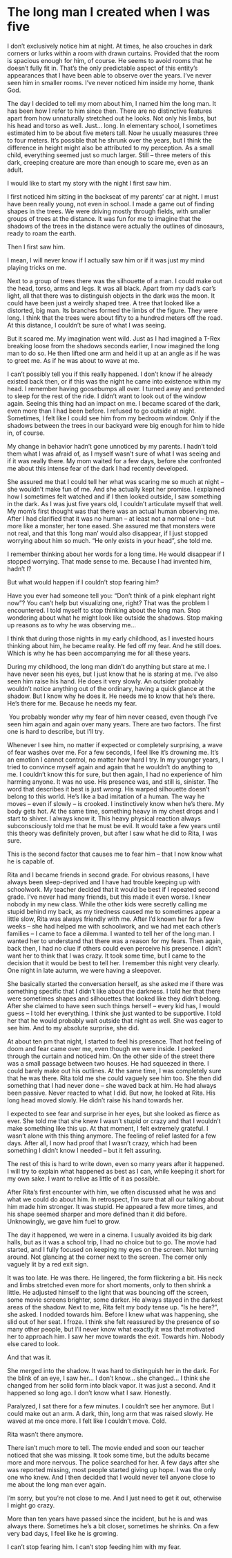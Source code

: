 # The long man I created when I was five
I don’t exclusively notice him at night. At times, he also crouches in dark corners or lurks within a room with drawn curtains. Provided that the room is spacious enough for him, of course. He seems to avoid rooms that he doesn’t fully fit in. That’s the only predictable aspect of this entity’s appearances that I have been able to observe over the years. I’ve never seen him in smaller rooms. I’ve never noticed him inside my home, thank God.

The day I decided to tell my mom about him, I named him the long man. It has been how I refer to him since then. There are no distinctive features apart from how unnaturally stretched out he looks. Not only his limbs, but his head and torso as well. Just… long. In elementary school, I sometimes estimated him to be about five meters tall. Now he usually measures three to four meters. It’s possible that he shrunk over the years, but I think the difference in height might also be attributed to my perception. As a small child, everything seemed just so much larger. Still – three meters of this dark, creeping creature are more than enough to scare me, even as an adult.

I would like to start my story with the night I first saw him.

I first noticed him sitting in the backseat of my parents’ car at night. I must have been really young, not even in school. I made a game out of finding shapes in the trees. We were driving mostly through fields, with smaller groups of trees at the distance. It was fun for me to imagine that the shadows of the trees in the distance were actually the outlines of dinosaurs, ready to roam the earth.

Then I first saw him.

I mean, I will never know if I actually saw him or if it was just my mind playing tricks on me.

Next to a group of trees there was the silhouette of a man. I could make out the head, torso, arms and legs. It was all black. Apart from my dad’s car’s light, all that there was to distinguish objects in the dark was the moon. It could have been just a weirdly shaped tree. A tree that looked like a distorted, big man. Its branches formed the limbs of the figure. They were long. I think that the trees were about fifty to a hundred meters off the road. At this distance, I couldn’t be sure of what I was seeing.

But it scared me. My imagination went wild. Just as I had imagined a T-Rex breaking loose from the shadows seconds earlier, I now imagined the long man to do so. He then lifted one arm and held it up at an angle as if he was to greet me. As if he was about to wave at me.

I can’t possibly tell you if this really happened. I don’t know if he already existed back then, or if this was the night he came into existence within my head. I remember having goosebumps all over. I turned away and pretended to sleep for the rest of the ride. I didn’t want to look out of the window again. Seeing this thing had an impact on me. I became scared of the dark, even more than I had been before. I refused to go outside at night. Sometimes, I felt like I could see him from my bedroom window. Only if the shadows between the trees in our backyard were big enough for him to hide in, of course.

My change in behavior hadn’t gone unnoticed by my parents. I hadn’t told them what I was afraid of, as I myself wasn’t sure of what I was seeing and if it was really there. My mom waited for a few days, before she confronted me about this intense fear of the dark I had recently developed.

She assured me that I could tell her what was scaring me so much at night – she wouldn’t make fun of me. And she actually kept her promise. I explained how I sometimes felt watched and if I then looked outside, I saw something in the dark. As I was just five years old, I couldn’t articulate myself that well. My mom’s first thought was that there was an actual human observing me. After I had clarified that it was no human – at least not a normal one – but more like a monster, her tone eased. She assured me that monsters were not real, and that this ‘long man’ would also disappear, if I just stopped worrying about him so much. “He only exists in your head”, she told me.

I remember thinking about her words for a long time. He would disappear if I stopped worrying. That made sense to me. Because I had invented him, hadn’t I?

But what would happen if I couldn’t stop fearing him?

Have you ever had someone tell you: “Don’t think of a pink elephant right now”? You can’t help but visualizing one, right? That was the problem I encountered. I told myself to stop thinking about the long man. Stop wondering about what he might look like outside the shadows. Stop making up reasons as to why he was observing me…

I think that during those nights in my early childhood, as I invested hours thinking about him, he became reality. He fed off my fear. And he still does. Which is why he has been accompanying me for all these years.

During my childhood, the long man didn’t do anything but stare at me. I have never seen his eyes, but I just know that he is staring at me. I’ve also seen him raise his hand. He does it very slowly. An outsider probably wouldn’t notice anything out of the ordinary, having a quick glance at the shadow. But I know why he does it. He needs me to know that he’s there. He’s there for me. Because he needs my fear.

 You probably wonder why my fear of him never ceased, even though I’ve seen him again and again over many years. There are two factors. The first one is hard to describe, but I’ll try.

Whenever I see him, no matter if expected or completely surprising, a wave of fear washes over me. For a few seconds, I feel like it’s drowning me. It’s an emotion I cannot control, no matter how hard I try. In my younger years, I tried to convince myself again and again that he wouldn’t do anything to me. I couldn’t know this for sure, but then again, I had no experience of him harming anyone. It was no use. His presence was, and still is, sinister. The word that describes it best is just *wrong*. His warped silhouette doesn’t belong to this world. He’s like a bad imitation of a human. The way he moves – even if slowly – is crooked. I instinctively know when he’s there. My body gets hot. At the same time, something heavy in my chest drops and I start to shiver. I always know it. This heavy physical reaction always subconsciously told me that he must be evil. It would take a few years until this theory was definitely proven, but after I saw what he did to Rita, I was sure.

This is the second factor that causes me to fear him – that I now know what he is capable of.

Rita and I became friends in second grade. For obvious reasons, I have always been sleep-deprived and I have had trouble keeping up with schoolwork. My teacher decided that it would be best if I repeated second grade. I’ve never had many friends, but this made it even worse. I knew nobody in my new class. While the other kids were secretly calling me stupid behind my back, as my tiredness caused me to sometimes appear a little slow, Rita was always friendly with me. After I’d known her for a few weeks – she had helped me with schoolwork, and we had met each other’s families – I came to face a dilemma. I wanted to tell her of the long man. I wanted her to understand that there was a reason for my fears. Then again, back then, I had no clue if others could even perceive his presence. I didn’t want her to think that I was crazy. It took some time, but I came to the decision that it would be best to tell her. I remember this night very clearly. One night in late autumn, we were having a sleepover.

She basically started the conversation herself, as she asked me if there was something specific that I didn’t like about the darkness. I told her that there were sometimes shapes and silhouettes that looked like they didn’t belong. After she claimed to have seen such things herself – every kid has, I would guess – I told her everything. I think she just wanted to be supportive. I told her that he would probably wait outside that night as well. She was eager to see him. And to my absolute surprise, she did. 

At about ten pm that night, I started to feel his presence. That hot feeling of doom and fear came over me, even though we were inside. I peeked through the curtain and noticed him. On the other side of the street there was a small passage between two houses. He had squeezed in there. I could barely make out his outlines. At the same time, I was completely sure that he was there. Rita told me she could vaguely see him too. She then did something that I had never done – she waved back at him. He had always been passive. Never reacted to what I did. But now, he looked at Rita. His long head moved slowly. He didn’t raise his hand towards her.

I expected to see fear and surprise in her eyes, but she looked as fierce as ever. She told me that she knew I wasn’t stupid or crazy and that I wouldn’t make something like this up. At that moment, I felt extremely grateful. I wasn’t alone with this thing anymore. The feeling of relief lasted for a few days. After all, I now had proof that I wasn’t crazy, which had been something I didn’t know I needed – but it felt assuring.

The rest of this is hard to write down, even so many years after it happened. I will try to explain what happened as best as I can, while keeping it short for my own sake. I want to relive as little of it as possible.

After Rita’s first encounter with him, we often discussed what he was and what we could do about him. In retrospect, I’m sure that all our talking about him made him stronger. It was stupid. He appeared a few more times, and his shape seemed sharper and more defined than it did before. Unknowingly, we gave him fuel to grow.

The day it happened, we were in a cinema. I usually avoided its big dark halls, but as it was a school trip, I had no choice but to go. The movie had started, and I fully focused on keeping my eyes on the screen. Not turning around. Not glancing at the corner next to the screen. The corner only vaguely lit by a red exit sign. 

It was too late. He was there. He lingered, the form flickering a bit. His neck and limbs stretched even more for short moments, only to then shrink a little. He adjusted himself to the light that was bouncing off the screen, some movie screens brighter, some darker. He always stayed in the darkest areas of the shadow. Next to me, Rita felt my body tense up. “Is he here?”, she asked. I nodded towards him. Before I knew what was happening, she slid out of her seat. I froze. I think she felt reassured by the presence of so many other people, but I’ll never know what exactly it was that motivated her to approach him. I saw her move towards the exit. Towards him. Nobody else cared to look.

And that was it.

She merged into the shadow. It was hard to distinguish her in the dark. For the blink of an eye, I saw her… I don’t know… she changed… I think she changed from her solid form into black vapor. It was just a second. And it happened so long ago. I don’t know what I saw. Honestly.

Paralyzed, I sat there for a few minutes. I couldn’t see her anymore. But I could make out an arm. A dark, thin, long arm that was raised slowly. He waved at me once more. I felt like I couldn’t move. Cold.

Rita wasn’t there anymore.

There isn’t much more to tell. The movie ended and soon our teacher noticed that she was missing. It took some time, but the adults became more and more nervous. The police searched for her. A few days after she was reported missing, most people started giving up hope. I was the only one who knew. And I then decided that I would never tell anyone close to me about the long man ever again.

I’m sorry, but you’re not close to me. And I just need to get it out, otherwise I might go crazy.

More than ten years have passed since the incident, but he is and was always there. Sometimes he’s a bit closer, sometimes he shrinks. On a few very bad days, I feel like he is growing.

I can’t stop fearing him. I can’t stop feeding him with my fear. 